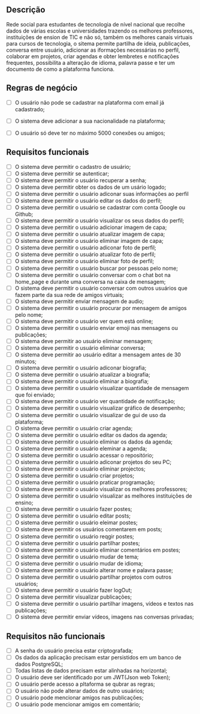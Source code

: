 ## Descrição

Rede social para estudantes de tecnologia de nível nacional que recolhe dados de várias escolas e universidades trazendo os melhores professores, instituições de ension de TIC e não só, também os melhores canais virtuais para cursos de tecnologia, o sitema permite partilha de ideia, publicações, conversa entre usuário, adicionar as iformações necessárias no perfil, colaborar em projetos, criar agendas e obter lembretes e notificações frequentes, possibilita a alteração de idioma, palavra passe e ter um documento de como a plataforma funciona.

## Regras de negócio
- [ ] O usuário não pode se cadastrar na plataforma com email já cadastrado;
- [ ] O sistema deve adicionar a sua nacionalidade na plataforma;
- [ ] O usuário só deve ter no máximo 5000 conexões ou amigos;



## Requisitos funcionais
- [ ] O sistema deve permitir o cadastro de usuário;
- [ ] O sistema deve permitir se autenticar;
- [ ] O sistema deve permitir o usuário recuperar a senha;
- [ ] O sistema deve permitir obter os dados de um usário logado;
- [ ] O sistema deve permitir o usuário adiconar suas informações ao perfil
- [ ] O sistema deve permitir o usuário editar os dados do perfil;
- [ ] O sistema deve permitir o usuário se cadastrar com conta Google ou Github;
- [ ] O sistema deve permitir o usuário visualizar os seus dados do perfil;
- [ ] O sistema deve permitir o usuário adicionar imagem de capa;
- [ ] O sistema deve permitir o usuário atualizar imagem de capa;
- [ ] O sistema deve permitir o usuário eliminar imagem de capa;
- [ ] O sistema deve permitir o usuário adiconar foto de perfil;
- [ ] O sistema deve permitir o usuário atualizar foto de perfil;
- [ ] O sistema deve permitir o usuário eliminar foto de perfil;
- [ ] O sistema deve permitir o usuário buscar por pessoas pelo nome;
- [ ] O sistema deve permitir o usuário conversar com o chat bot na home_page e durante uma conversa na caixa de mensagem;
- [ ] O sistema deve permitir o usuário conversar com outros usuários que fazem parte da sua rede de amigos virtuais;
- [ ]  O sistema deve permitir enviar mensagem de audio;
- [ ] O sistema deve permitir o usuário procurar por mensagem de amigos pelo nome;
- [ ] O sistema deve permitir o usuário ver quem está online;
- [ ] O sistema deve permitir o usuário enviar emoji nas mensagens ou publicações;
- [ ] O sistema deve permitir ao usuário eliminar mensagem;
- [ ] O sistema deve permitir o usuário eliminar conversa;
- [ ] O sistema deve permitir ao usuário editar a mensagem antes de 30 minutos; 
- [ ] O sistema deve permitir o usuário adiconar biografia;
- [ ] O sistema deve permitir o usuário atualizar a biografia;
- [ ] O sistema deve permitir o usuário eliminar a biografia;
- [ ] O sistema deve permitir o usuário visualizar quantidade de mensagem que foi enviado;
- [ ] O sistema deve permitir o usuário ver quantidade de notificação;
- [ ] O sistema deve permitir o usuário visualizar gráfico de desempenho;
- [ ] O sistema deve permitir o usuário visualizar de gui de uso da plataforma;
- [ ] O sistema deve permitir o usuário criar agenda;
- [ ] O sistema deve permitir o usuário editar os dados da agenda;
- [ ] O sistema deve permitir o usuário eliminar os dados da agenda;
- [ ] O sistema deve permitir o usuário eleminar a agenda;
- [ ] O sistema deve permitir o usuário acessar o repositório;
- [ ] O sistema deve permitir o usuário adiconar projetos do seu PC;
- [ ] O sistema deve permitir o usuário eliminar projectos;
- [ ] O sistema deve permitir o usuário criar projetos;
- [ ] O sistema deve permitir o usuário praticar programação;
- [ ] O sistema deve permitir o usuário visualizar os melhores professores;
- [ ] O sistema deve permitir o usuário visualizar as melhores instituições de ensino;
- [ ] O sistema deve permitir o usuário fazer postes;
- [ ] O sistema deve permitir o usuário editar posts;
- [ ] O sistema deve permitir o usuário eleimar postes;
- [ ] O sistema deve permitir os usuários comentarem em posts;
- [ ] O sistema deve permitir o usuário reqgir postes;
- [ ] O sistema deve permitir o usuário partilhar postes;
- [ ] O sistema deve permitir o usuário eliminar comentários em postes;
- [ ] O sistema deve permitir o usuário mudar de tema;
- [ ] O sistema deve permitir o usuário mudar de idioma;
- [ ] O sistema deve permitir o usuário alterar nome e palavra passe;
- [ ] O sistema deve permitir o usuário partilhar projetos com outros usuários;
- [ ] O sistema deve permitir o usuário fazer logOut;
- [ ] O sistema deve permitir visualizar publicações;
- [ ] O sistema deve permitir o usuário partilhar imagens, vídeos e textos nas publicações;
- [ ] O sistema deve permitir enviar vídeos, imagens nas conversas privadas;

## Requisitos não funcionais
- [ ] A senha do usuário precisa estar criptografada;
- [ ] Os dados da aplicação precisam estar persistidos em um banco de dados PostgreSQL;
- [ ] Todas listas de dados precisam estar alinhadas na horizontal;
- [ ] O usuário deve ser identificado por um JWT(Json web Token);
- [ ] O usuário perde acesso a pltaforma se qubrar as regras;
- [ ] O usuário não pode alterar dados de outro usuários;
- [ ] O usuário pode mencionar amigos nas publicações;
- [ ] O usuário pode mencionar amigos em comentário;
